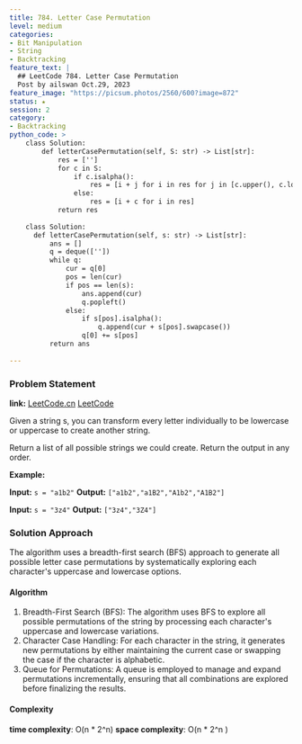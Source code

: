 ```yaml
---
title: 784. Letter Case Permutation
level: medium
categories:
- Bit Manipulation
- String
- Backtracking
feature_text: |
  ## LeetCode 784. Letter Case Permutation
  Post by ailswan Oct.29, 2023
feature_image: "https://picsum.photos/2560/600?image=872"
status: ★
session: 2
category:
- Backtracking
python_code: >
    class Solution:
        def letterCasePermutation(self, S: str) -> List[str]:
            res = ['']
            for c in S:
                if c.isalpha():
                    res = [i + j for i in res for j in [c.upper(), c.lower()]]
                else:
                    res = [i + c for i in res]
            return res
            
    class Solution:
      def letterCasePermutation(self, s: str) -> List[str]:
          ans = []
          q = deque([''])
          while q:
              cur = q[0]
              pos = len(cur)
              if pos == len(s):
                  ans.append(cur)
                  q.popleft()
              else:
                  if s[pos].isalpha():
                      q.append(cur + s[pos].swapcase())
                  q[0] += s[pos]
          return ans
  
---
```


### Problem Statement
**link:**
[LeetCode.cn](https://leetcode.cn/problems/letter-case-permutation/)
[LeetCode](https://leetcode.com/problems/letter-case-permutation/)
 
Given a string s, you can transform every letter individually to be lowercase or uppercase to create another string.

Return a list of all possible strings we could create. Return the output in any order.


**Example:**

**Input:** `s = "a1b2"`
**Output:** `["a1b2","a1B2","A1b2","A1B2"]`
 
**Input:** `s = "3z4"`
**Output:** `["3z4","3Z4"]`
 

### Solution Approach
The algorithm uses a breadth-first search (BFS) approach to generate all possible letter case permutations by systematically exploring each character's uppercase and lowercase options.

#### Algorithm
1. Breadth-First Search (BFS): The algorithm uses BFS to explore all possible permutations of the string by processing each character's uppercase and lowercase variations.
2. Character Case Handling: For each character in the string, it generates new permutations by either maintaining the current case or swapping the case if the character is alphabetic.
3. Queue for Permutations: A queue is employed to manage and expand permutations incrementally, ensuring that all combinations are explored before finalizing the results.
#### Complexity
 **time complexity**: O(n * 2^n)
 **space complexity**: O(n * 2^n )